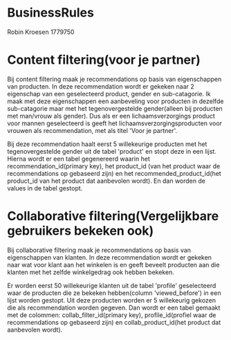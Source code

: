 # BusinessRules
Robin Kroesen
1779750

# Content filtering(voor je partner)

Bij content filtering maak je recommendations op basis van eigenschappen van producten.
In deze recommendation wordt er gekeken naar 2 eigenschap van een geselecteerd product, gender en sub-catagorie.
Ik maak met deze eigenschappen een aanbeveling voor producten in dezelfde sub-catagorie maar met het tegenovergestelde gender(alleen bij producten met man/vrouw als gender).
Dus als er een lichaamsverzorgings product voor mannen geselecteerd is geeft het lichaamsverzorgingsproducten voor vrouwen als recommendation, met als titel 'Voor je partner'.

Bij deze recommendation haalt eerst 5 willekeurige producten met het tegenovergestelde gender uit de tabel 'product' en stopt deze in een lijst. 
Hierna wordt er een tabel gegenereerd waarin het recommendation_id(primary key), het product_id (van het product waar de recommendations op gebaseerd zijn) en het recommended_product_id(het product_id van het product dat aanbevolen wordt).
En dan worden de values in de tabel gestopt.

# Collaborative filtering(Vergelijkbare gebruikers bekeken ook)

Bij collaborative filtering maak je recommendations op basis van eigenschappen van klanten.
In deze recommendation wordt er gekeken naar wat voor klant aan het winkelen is en geeft beveelt producten aan die klanten met het zelfde winkelgedrag ook hebben bekeken.

Er worden eerst 50 willekeurige klanten uit de tabel 'profile' geselecteerd waar de producten die ze bekeken hebben(column 'viewed_before') in een lijst worden gestopt. 
Uit deze producten worden er 5 willekeurig gekozen die als recommendation worden gegeven.
Dan wordt er een tabel gemaakt met de colommen: collab_filter_id(primary key), profile_id(profiel waar de recommendations op gebaseerd zijn) en collab_product_id(het product dat aanbevolen wordt).
